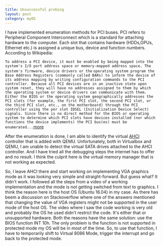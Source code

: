 ```yaml
---
title: Unsuccessful probing
layout: post
category: myOS
---
```


I have implemented enumeration methods for PCI buses. PCI refers to Peripheral Component Interconnect which is a standard for attaching hardware to the computer. Each slot that contains hardware (HDDs,GPUs, Ethernet etc.) is assigned a unique bus, device and function numbers. According to Wikipedia:

```To address a PCI device, it must be enabled by being mapped into the system's I/O port address space or memory-mapped address space. The system's firmware, device drivers or the``` ```operating system program the Base Address Registers (commonly called BARs) to inform the device of its address mapping by writing configuration commands to the PCI controller. Because all PCI devices are in an inactive state upon system reset, they will have no addresses assigned to them by which the operating system or device drivers can communicate with them. Either the BIOS or the operating system geographically addresses the PCI slots (for example, the first PCI slot, the second PCI slot, or the third PCI slot, etc., on the motherboard) through the PCI controller using the per slot IDSEL (Initialization Device Select) signals. Since there is no direct method for the BIOS or operating system to determine which PCI slots have devices installed (nor which functions the device implements) the PCI bus(es) must be enumerated...```<a href="https://en.wikipedia.org/wiki/PCI_configuration_space#Bus_enumeration">more</a>

After the enumeration is done, I am able to identify the virtual <a href="https://en.wikipedia.org/wiki/Advanced_Host_Controller_Interface">AHCI</a> controller that is added with QEMU. Unfortunately, both in Virtualbox and QEMU, I am unable to detect the virtual SATA drives attached to the AHCI controller. And I have tried all the debugging steps the internet has to offer and no result. I think the culprit here is the virtual memory manager that is not working as expected. 

So, I leave AHCI there and start working on implementing VGA graphics mode as it was looking very simple and straight-forward. But guess what? It didn't work. I followed all the steps from a video of a working implementation and the mode is not getting switched from text to graphics. I think the reason here is the host OS (Ubuntu 16.04) in my case. As there has beem a discussion on Stackoverflow where one of the answers mentioned that changing the value of VGA registers might not be supported in the user mode of the host OS. The video where I saw the code working is very old and probably the OS he used didn't restrict the code. It's either that or unsupported hardware. Both the reasons have the same solution: use the BIOS function INT 10h. The only problem is the function is not supported in protected mode my OS will be in most of the time. So, to use that function, I have to temporarily shift to Virtual 8086 Mode, trigger the interrupt and go back to the protected mode.